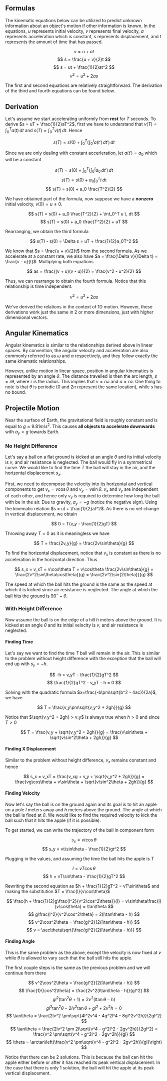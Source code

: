 ## Formulas

The kinematic equations below can be utilized to predict unknown information about an object's motion if other information is known. In the equations, $u$ represents initial velocity,
$v$ represents final velocity, $a$ represents acceleration which is constant, $s$ represents displacement,
and $t$ represents the amount of time that has passed.

$$ v = u + at $$
$$ s = \frac{u + v}{2}t $$
$$ s = ut + \frac{1}{2}at^2 $$
$$ v^2 = u^2 + 2as $$

The first and second equations are relatively straightforward. The derivation of the third and fourth equations can be found below.

## Derivation

Let's assume we start accelerating uniformly from **rest** for $T$ seconds. To derive $s = uT + \frac{1}{2}aT^2$, first we have to understand that $v(T) = \int_0^T a(t) \, dt$ and $s(T) = \int_0^T v(t) \, dt$. Hence

$$ s(T) = s(0) + \int_0^T \left( \int_0^t a(t') \, dt' \right) \, dt $$

Since we are only dealing with constant accerleration, let $a(t') = a_0$ which will be a constant

$$ s(T) = s(0) + \int_0^T \left( \int_0^t a_0 \, dt' \right) \, dt $$
$$ s(T) = s(0) + a_0 \int_0^T t \, dt $$
$$ s(T) = s(0) + a_0 \frac{T^2}{2} $$

We have obtained part of the formula, now suppose we have a **nonzero** initial velocity, $v(0) = u \not = 0$.

$$ s(T) = s(0) + a_0 \frac{T^2}{2} + \int_0^T u \, dt $$
$$ s(T) = s(0) + a_0 \frac{T^2}{2} + uT $$

Rearranging, we obtain the third formula

$$ s(T) - s(0) = \Delta s = uT + \frac{1}{2}a_0T^2 $$

We know that $s = \frac{u + v}{2}t$ from the second formula. As we accelerate at a constant rate, we also have
$a = \frac{\Delta v}{\Delta t} = \frac{v - u}{t}$. Multiplying both equations

$$ as = \frac{(v + u)(v - u)}{2} = \frac{v^2 - u^2}{2} $$

Thus, we can rearrange to obtain the fourth formula. Notice that this relationship is time independent.

$$ v^2 = u^2 + 2as $$

We've derived the relations in the context of 1D motion.
However, these derivations work just the same in 2 or more dimensions, just with higher dimensional vectors.

## Angular Kinematics

Angular kinematics is similar to the relationships derived above in linear spaces. By convention, the angular velocity and acceleration are also commonly referred to as $\omega$ and $\alpha$ respectively, and they follow exactly the same
kinematic relationships.

However, unlike motion in linear space, position in angular kinematics is represented by an angle $\theta$. The distance travelled is then the arc length, $s = r\theta$, where r is the radius. This implies that $v = r\omega$ and $a = r\alpha$. One thing to note is that $\theta$ is periodic ($0$ and $2\pi$ represent the same location), while $s$ has no bound.

## Projectile Motion

Near the surface of Earth, the gravitational field is roughly constant and is equal to $g \approx 9.81m/s^2$.
This causes **all objects to accelerate downwards** with $a_y = g$ towards Earth.

### No Height Difference

Let's say a ball on a flat ground is kicked at an angle $\theta$ and its initial velocity is $v$, and air resistance is neglected. The ball would fly in a symmetrical curve. We would like to find the time $T$ the ball will stay in the air, and the horizontal displacement $s_x$.

First, we need to decompose the velocity into its horizontal and vertical components to get $v_x = v\cos\theta$ and $v_y = v\sin\theta$. $v_x$ and $v_y$ are independent of each other, and hence only $v_y$ is required to determine how long the ball with be in the air. Due to gravity, $a_y = -g$ (notice the negative sign). Using the kinematic relation $s = ut + \frac{1}{2}at^2$. As there is no net change in vertical displacement, we obtain

$$ 0 = T(v_y - \frac{1}{2}gT) $$

Throwing away $T=0$ as it is meaningless we have

$$ T = \frac{2v_y}{g} = \frac{2v\sin\theta}{g} $$

To find the horizontal displacement, notice that $v_x$ is constant as there is no acceleration in the horizontal direction. Thus

$$ s_x = v_xT = v\cos\theta T = v\cos\theta \frac{2v\sin\theta}{g} = \frac{2v^2\sin\theta\cos\theta}{g} = \frac{2v^2\sin{2\theta}}{g} $$

The speed at which the ball hits the ground is the same as the speed at which it is kicked since air resistance is neglected. The angle at which the ball hits the ground is $90^\circ - \theta$.

### With Height Difference

Now assume the ball is on the edge of a hill $h$ meters above the ground. It is kicked at an angle $\theta$ and its initial velocity is $v$, and air resistance is neglected.

#### Finding Time

Let's say we want to find the time $T$ ball will remain in the air. This is similar to the problem without height difference with the exception that the ball will end up with $s_y = -h$.

$$ -h = v_yT - \frac{1}{2}gT^2 $$
$$ \frac{1}{2}gT^2 - v_yT - h = 0 $$

Solving with the quadratic formula $x=\frac{-b\pm\sqrt{b^2 - 4ac}}{2a}$, we have

$$ T = \frac{v_y\pm\sqrt{v_y^2 + 2gh}}{g} $$

Notice that $\sqrt{v_y^2 + 2gh} > v_y$ is always true when $h > 0$ and since $T > 0$

$$ T = \frac{v_y + \sqrt{v_y^2 + 2gh}}{g} = \frac{v\sin\theta + \sqrt{v\sin^2\theta + 2gh}}{g} $$

#### Finding X Displacement

Similar to the problem without height difference, $v_x$ remains constant and hence

$$ s_x = v_xT = \frac{v_xg + v_y + \sqrt{v_y^2 + 2gh}}{g} = \frac{vg\cos\theta + v\sin\theta + \sqrt{v\sin^2\theta + 2gh}}{g} $$

#### Finding Velocity

Now let's say the ball is on the ground again and its goal is to hit an apple on a pole $l$ meters away and $h$ meters above the ground. The angle at which the ball is fixed at $\theta$. We would like to find the required velocity to kick the ball such that it hits the apple (if it is possible).

To get started, we can write the trajectory of the ball in component form

$$ s_x = vt\cos\theta $$
$$ s_y = vt\sin\theta - \frac{1}{2}gt^2 $$

Plugging in the values, and assuming the time the ball hits the apple is $T$

$$ l = vT\cos\theta $$
$$ h = vT\sin\theta - \frac{1}{2}gT^2 $$

Rewriting the second equation as $h + \frac{1}{2}gT^2 = vT\sin\theta$ and making the substitution $T = \frac{l}{v\cos\theta}$ 

$$ \frac{h + \frac{1}{2}g\frac{l^2}{v^2\cos^2\theta}}{l} = v\sin\theta\frac{l}{v\cos\theta} = \tan\theta $$
$$ g\frac{l^2}{v^2\cos^2\theta} = 2(l\tan\theta - h) $$
$$ v^2\cos^2\theta = \frac{gl^2}{2(l\tan\theta - h)} $$
$$ v = \sec\theta\sqrt{\frac{gl^2}{2(l\tan\theta - h)}} $$

#### Finding Angle

This is the same problem as the above, except the velocity is now fixed at $v$ while $\theta$ is allowed to vary such that the ball still hits the apple.

The first couple steps is the same as the previous problem and we will continue from there

<!-- **Method 1**

$$ v^2\cos^2\theta = \frac{gl^2}{2(l\tan\theta - h)} $$
$$ 2v^2\cos^2\theta(l\tan\theta - h) = gl^2 $$
$$ lcos^2\theta\tan\theta - hcos^2\theta - \frac{gl^2}{2v^2} = 0 $$
$$ l\sin\theta\cos\theta - h(1-sin^2\theta) - \frac{gl^2}{2v^2} = 0 $$
$$ \frac{l}{2}\sin{2\theta} + hsin^2\theta - \frac{gl^2}{2v^2} - h = 0 $$
$$ \frac{l}{2}\sin{2\theta} + \frac{h}{2}cos{2\theta} - (\frac{gl^2}{2v^2} + h) = 0 $$
$$ l\sin{2\theta} + hcos{2\theta} - (\frac{gl^2}{v^2} + 2h) = 0 $$
$$ \sqrt{l^2 + h^2}\sin(2\theta - \arctan\frac{h}{l}) - (\frac{gl^2}{v^2} + 2h) = 0 $$
$$ \sin(2\theta - \arctan\frac{h}{l}) = \frac{2hv^2 + gl^2}{v^2\sqrt{l^2 + h^2}} $$
$$ \theta = \frac{1}{2} \left( \arcsin\left(\frac{2hv^2 + gl^2}{v^2\sqrt{l^2 + h^2}}\right) + \arctan\frac{h}{l}\right) $$

**Method 2** -->

$$ v^2\cos^2\theta = \frac{gl^2}{2(l\tan\theta - h)} $$
$$ \frac{1}{\cos^2\theta} = \frac{2v^2(l\tan\theta - h)}{gl^2} $$
$$ gl^2(\tan^2\theta + 1) = 2v^2(l\tan\theta - h) $$
$$ gl^2\tan^2\theta - 2lv^2\tan\theta + gl^2 + 2v^2h = 0 $$
$$ \tan\theta = \frac{2lv^2 \pm\sqrt{4l^2v^4 - 4g^2l^4 - 8gl^2v^2h}}{2gl^2} $$
$$ \tan\theta = \frac{2lv^2 \pm 2l\sqrt{v^4 - g^2l^2 - 2gv^2h}}{2gl^2} = \frac{v^2 \pm\sqrt{v^4 - g^2l^2 - 2gv^2h}}{gl} $$
$$ \theta = \arctan\left(\frac{v^2 \pm\sqrt{v^4 - g^2l^2 - 2gv^2h}}{gl}\right) $$

Notice that there can be 2 solutions. This is because the ball can hit the apple either before or after it has reached its peak vertical displacement. In the case that there is only 1 solution, the ball will hit the apple at its peak vertical displacement.
